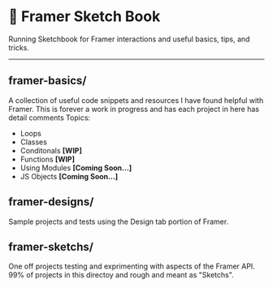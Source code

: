 # 📐 Framer Sketch Book

Running Sketchbook for Framer interactions and useful basics, tips, and tricks.

---------

## framer-basics/
A collection of useful code snippets and resources I have found helpful with Framer. This is forever a work in progress and has each project in here has detail comments
Topics:
- Loops
- Classes
- Conditonals **[WIP]**
- Functions **[WIP]**
- Using Modules **[Coming Soon...]**
- JS Objects **[Coming Soon...]**


## framer-designs/
Sample projects and tests using the Design tab portion of Framer.


## framer-sketchs/
One off projects testing and exprimenting with aspects of the Framer API. 99% of projects in this directoy and rough and meant as "Sketchs".
